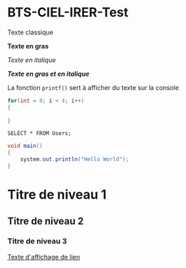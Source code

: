 # BTS-CIEL-IRER-Test

Texte classique

**Texte en gras**

*Texte en italique*

***Texte en gras et en italique***

La fonction `printf()` sert à afficher du texte sur la console

```C++
for(int = 0; i < 4; i++)
{
    
}
```

```MySQL
SELECT * FROM Users;
```

```Java
void main()
{
    system.out.println("Hello World");
}
```

# Titre de niveau 1

## Titre de niveau 2

### Titre de niveau 3

[Texte d'affichage de lien](https://youtube.com)
